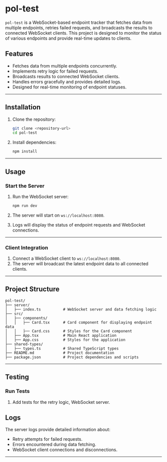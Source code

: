 # pol-test

`pol-test` is a WebSocket-based endpoint tracker that fetches data from multiple endpoints, retries failed requests, and broadcasts the results to connected WebSocket clients. This project is designed to monitor the status of various endpoints and provide real-time updates to clients.

## Features

- Fetches data from multiple endpoints concurrently.
- Implements retry logic for failed requests.
- Broadcasts results to connected WebSocket clients.
- Handles errors gracefully and provides detailed logs.
- Designed for real-time monitoring of endpoint statuses.

---

## Installation

1. Clone the repository:
   ```bash
   git clone <repository-url>
   cd pol-test
   ```

2. Install dependencies:
   ```bash
   npm install
   ```

---

## Usage

### Start the Server

1. Run the WebSocket server:
   ```bash
   npm run dev
   ```

2. The server will start on `ws://localhost:8080`.

3. Logs will display the status of endpoint requests and WebSocket connections.

---

### Client Integration

1. Connect a WebSocket client to `ws://localhost:8080`.
2. The server will broadcast the latest endpoint data to all connected clients.

---

## Project Structure

```
pol-test/
├── server/
│   ├── index.ts          # WebSocket server and data fetching logic
├── src/
│   ├── components/
│   │   ├── Card.tsx      # Card component for displaying endpoint data
│   │   ├── Card.css      # Styles for the Card component
│   ├── App.tsx           # Main React application
│   ├── App.css           # Styles for the application
├── shared-types/
│   ├── types.ts          # Shared TypeScript types
├── README.md             # Project documentation
├── package.json          # Project dependencies and scripts
```

---

## Testing

### Run Tests

1. Add tests for the retry logic, WebSocket server.

## Logs

The server logs provide detailed information about:

- Retry attempts for failed requests.
- Errors encountered during data fetching.
- WebSocket client connections and disconnections.

---
